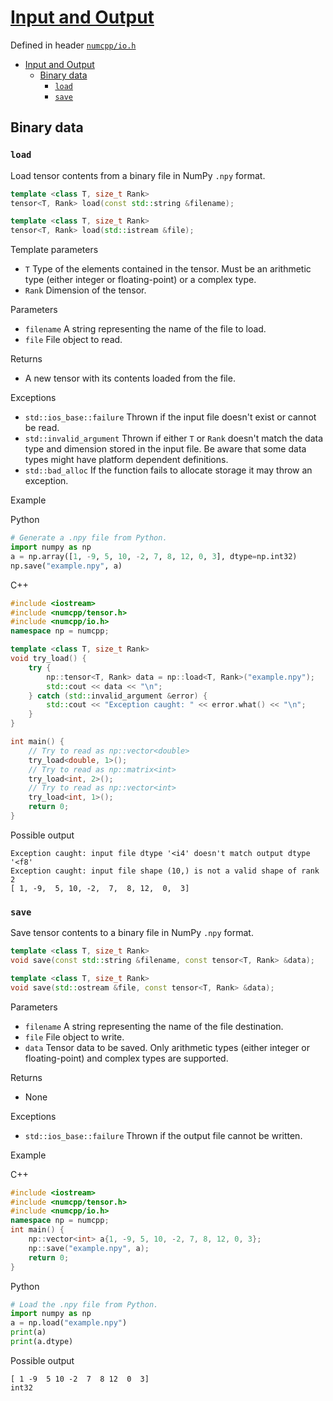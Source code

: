 # [Input and Output](readme.md)

Defined in header [`numcpp/io.h`](/include/numcpp/io.h)

- [Input and Output](#input-and-output)
  - [Binary data](#binary-data)
    - [`load`](#load)
    - [`save`](#save)

## Binary data

### `load`

Load tensor contents from a binary file in NumPy `.npy` format.
```cpp
template <class T, size_t Rank>
tensor<T, Rank> load(const std::string &filename);

template <class T, size_t Rank>
tensor<T, Rank> load(std::istream &file);
```

Template parameters

* `T` Type of the elements contained in the tensor. Must be an arithmetic type (either integer or floating-point) or a complex type.
* `Rank` Dimension of the tensor.

Parameters

* `filename` A string representing the name of the file to load.
* `file` File object to read.

Returns

* A new tensor with its contents loaded from the file.

Exceptions

* `std::ios_base::failure` Thrown if the input file doesn't exist or cannot be read.
* `std::invalid_argument` Thrown if either `T` or `Rank` doesn't match the data type and dimension stored in the input file. Be aware that some data types might have platform dependent definitions.
* `std::bad_alloc` If the function fails to allocate storage it may throw an exception.

Example

Python

```py
# Generate a .npy file from Python.
import numpy as np
a = np.array([1, -9, 5, 10, -2, 7, 8, 12, 0, 3], dtype=np.int32)
np.save("example.npy", a)
```

C++

```cpp
#include <iostream>
#include <numcpp/tensor.h>
#include <numcpp/io.h>
namespace np = numcpp;

template <class T, size_t Rank>
void try_load() {
    try {
        np::tensor<T, Rank> data = np::load<T, Rank>("example.npy");
        std::cout << data << "\n";
    } catch (std::invalid_argument &error) {
        std::cout << "Exception caught: " << error.what() << "\n";
    }
}

int main() {
    // Try to read as np::vector<double>
    try_load<double, 1>();
    // Try to read as np::matrix<int>
    try_load<int, 2>();
    // Try to read as np::vector<int>
    try_load<int, 1>();
    return 0;
}
```

Possible output

```
Exception caught: input file dtype '<i4' doesn't match output dtype '<f8'
Exception caught: input file shape (10,) is not a valid shape of rank 2
[ 1, -9,  5, 10, -2,  7,  8, 12,  0,  3]
```

### `save`

Save tensor contents to a binary file in NumPy `.npy` format.
```cpp
template <class T, size_t Rank>
void save(const std::string &filename, const tensor<T, Rank> &data);

template <class T, size_t Rank>
void save(std::ostream &file, const tensor<T, Rank> &data);
```

Parameters

* `filename` A string representing the name of the file destination.
* `file` File object to write.
* `data` Tensor data to be saved. Only arithmetic types (either integer or floating-point) and complex types are supported.

Returns

* None

Exceptions

* `std::ios_base::failure` Thrown if the output file cannot be written.

Example

C++

```cpp
#include <iostream>
#include <numcpp/tensor.h>
#include <numcpp/io.h>
namespace np = numcpp;
int main() {
    np::vector<int> a{1, -9, 5, 10, -2, 7, 8, 12, 0, 3};
    np::save("example.npy", a);
    return 0;
}
```

Python

```py
# Load the .npy file from Python.
import numpy as np
a = np.load("example.npy")
print(a)
print(a.dtype)
```

Possible output

```
[ 1 -9  5 10 -2  7  8 12  0  3]
int32
```
